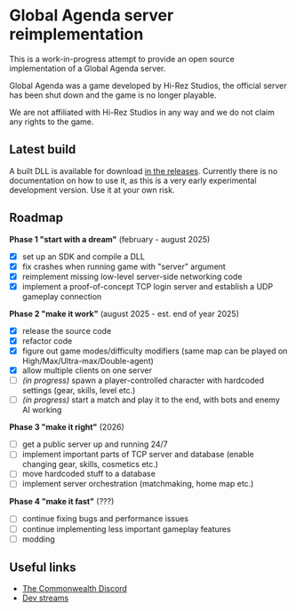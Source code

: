 # Global Agenda server reimplementation

This is a work-in-progress attempt to provide an open source implementation of a Global Agenda server.

Global Agenda was a game developed by Hi-Rez Studios, the official server has been shut down and the game is no longer playable.

We are not affiliated with Hi-Rez Studios in any way and we do not claim any rights to the game.

## Latest build

A built DLL is available for download [in the releases](https://github.com/commonwealthga/commonwealth-ga-server/releases/latest). Currently there is no documentation on how to use it, as this is a very early experimental development version. Use it at your own risk.

## Roadmap

**Phase 1 "start with a dream"** (february - august 2025)
- [x] set up an SDK and compile a DLL
- [x] fix crashes when running game with "server" argument
- [x] reimplement missing low-level server-side networking code
- [x] implement a proof-of-concept TCP login server and establish a UDP gameplay connection

**Phase 2 "make it work"** (august 2025 - est. end of year 2025)
- [x] release the source code
- [x] refactor code
- [x] figure out game modes/difficulty modifiers (same map can be played on High/Max/Ultra-max/Double-agent)
- [x] allow multiple clients on one server
- [ ] *(in progress)* spawn a player-controlled character with hardcoded settings (gear, skills, level etc.)
- [ ] *(in progress)* start a match and play it to the end, with bots and enemy AI working

**Phase 3 "make it right"** (2026)
- [ ] get a public server up and running 24/7
- [ ] implement important parts of TCP server and database (enable changing gear, skills, cosmetics etc.)
- [ ] move hardcoded stuff to a database
- [ ] implement server orchestration (matchmaking, home map etc.)

**Phase 4 "make it fast"** (???)
- [ ] continue fixing bugs and performance issues
- [ ] continue implementing less important gameplay features
- [ ] modding

## Useful links

- [The Commonwealth Discord](https://discord.gg/CqACf4qArk)
- [Dev streams](https://kick.com/zaxbactor)

